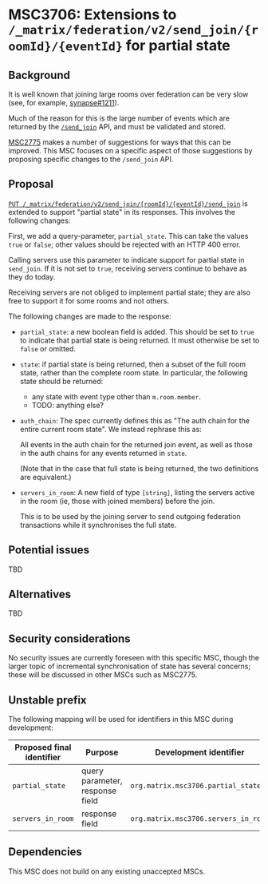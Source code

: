 # MSC3706: Extensions to `/_matrix/federation/v2/send_join/{roomId}/{eventId}` for partial state

## Background

It is well known that joining large rooms over federation can be very slow (see,
for example, [synapse#1211](https://github.com/matrix-org/synapse/issues/1211)).

Much of the reason for this is the large number of events which are returned by
the
[`/send_join`](https://spec.matrix.org/v1.2/server-server-api/#put_matrixfederationv2send_joinroomideventid)
API, and must be validated and stored.

[MSC2775](https://github.com/matrix-org/matrix-doc/pull/2775) makes a number of
suggestions for ways that this can be improved. This MSC focuses on a specific
aspect of those suggestions by proposing specific changes to the `/send_join`
API.

## Proposal

[`PUT
/_matrix/federation/v2/send_join/{roomId}/{eventId}/send_join`](https://spec.matrix.org/v1.2/server-server-api/#put_matrixfederationv2send_joinroomideventid)
is extended to support "partial state" in its responses. This involves the
following changes:

First, we add a query-parameter, `partial_state`. This can take the values
`true` or `false`; other values should be rejected with an HTTP 400 error.

Calling servers use this parameter to indicate support for partial state in
`send_join`. If it is not set to `true`, receiving servers continue to behave
as they do today.

Receiving servers are not obliged to implement partial state; they are also
free to support it for some rooms and not others.

The following changes are made to the response:

 * `partial_state`: a new boolean field is added. This should be set to `true`
   to indicate that partial state is being returned. It must otherwise be set
   to `false` or omitted.

 * `state`: if partial state is being returned, then a subset of the full room
   state, rather than the complete room state. In particular, the following
   state should be returned:

     * any state with event type other than `m.room.member`.
     * TODO: anything else?

 * `auth_chain`: The spec currently defines this as "The auth chain for the
   entire current room state". We instead rephrase this as:

   All events in the auth chain for the returned join event, as well as
   those in the auth chains for any events returned in `state`.

   (Note that in the case that full state is being returned, the two
   definitions are equivalent.)

 * `servers_in_room`: A new field of type `[string]`, listing the servers
   active in the room (ie, those with joined members) before the join.

   This is to be used by the joining server to send outgoing federation
   transactions while it synchronises the full state.


## Potential issues

TBD

## Alternatives

TBD

## Security considerations

No security issues are currently foreseen with this specific MSC, though the
larger topic of incremental synchronisation of state has several concerns;
these will be discussed in other MSCs such as MSC2775.

## Unstable prefix

The following mapping will be used for identifiers in this MSC during
development:

Proposed final identifier       | Purpose | Development identifier
------------------------------- | ------- | ----
`partial_state` | query parameter, response field | `org.matrix.msc3706.partial_state`
`servers_in_room` | response field | `org.matrix.msc3706.servers_in_room`


## Dependencies

This MSC does not build on any existing unaccepted MSCs.
